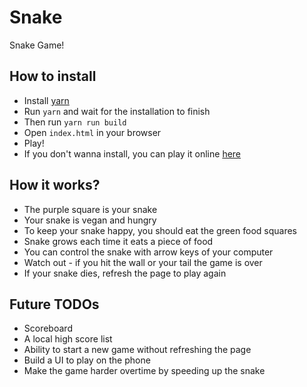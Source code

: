 # Snake
Snake Game!

## How to install
- Install [yarn](https://yarnpkg.com/en/)
- Run `yarn` and wait for the installation to finish
- Then run `yarn run build`
- Open `index.html` in your browser
- Play!
- If you don't wanna install, you can play it online [here](https://semsogutlu.github.io/snake/src/index.html)

## How it works?
- The purple square is your snake
- Your snake is vegan and hungry
- To keep your snake happy, you should eat the green food squares
- Snake grows each time it eats a piece of food
- You can control the snake with arrow keys of your computer
- Watch out - if you hit the wall or your tail the game is over
- If your snake dies, refresh the page to play again

## Future TODOs
- Scoreboard
- A local high score list
- Ability to start a new game without refreshing the page
- Build a UI to play on the phone
- Make the game harder overtime by speeding up the snake

